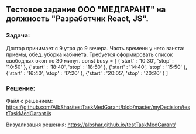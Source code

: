 ## Тестовое задание ООО "МЕДГАРАНТ" на должность "Разработчик React, JS".

### Задача: 
Доктор принимает с 9 утра до 9 вечера.
Часть времени у него занята: приемы, обед, уборка кабинета.
Требуется сформировать список свободных окон по 30 минут.
const busy = [
{'start' : '10:30',
'stop' : '10:50'
},
{'start' : '18:40',
'stop' : '18:50'
},
{'start' : '14:40',
'stop' : '15:50'
},
{'start' : '16:40',
'stop' : '17:20'
},
{'start' : '20:05',
'stop' : '20:20'
}
]

### Решение:
Файл с решением: https://github.com/AlbShar/testTaskMedGarant/blob/master/myDecision/testTaskMedGarant.js

Визуализация решения:  https://albshar.github.io/testTaskMedGarant/ 
